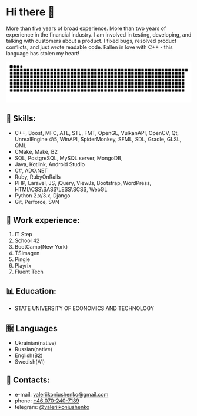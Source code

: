 # Hi there 👋

More than five years of broad experience. More than two years of experience in the financial industry. I am involved in testing, developing, and talking with customers about a product. I fixed bugs, resolved product conflicts, and just wrote readable code. Fallen in love with C++ - this language has stolen my heart!

<p align="center">
<picture>
  <source media="(prefers-color-scheme: dark)" srcset="https://raw.githubusercontent.com/valeriikoniushenko/valeriikoniushenko/output/github-contribution-grid-snake-dark.svg">
  <source media="(prefers-color-scheme: light)" srcset="https://raw.githubusercontent.com/valeriikoniushenko/valeriikoniushenko/output/github-contribution-grid-snake.svg">
  <img alt="github contribution grid snake animation" src="https://raw.githubusercontent.com/valeriikoniushenko/valeriikoniushenko/output/github-contribution-grid-snake.svg">
</picture>

## 🔗 Skills:
- C++, Boost, MFC, ATL, STL, FMT, OpenGL, VulkanAPI, OpenCV, Qt, UnrealEngine 4\5, WinAPI, SpiderMonkey, SFML, SDL, Gradle, GLSL, QML
- CMake, Make, B2
- SQL, PostgreSQL, MySQL server, MongoDB,
- Java, Kotlink, Android Studio
- C#, ADO.NET
- Ruby, RubyOnRails
- PHP, Laravel, JS, jQuery, ViewJs, Bootstrap, WordPress, HTML\CSS\SASS\LESS\SCSS, WebGL
- Python 2.x/3.x, Django
- Git, Perforce, SVN

## 🔧 Work experience:
1. IT Step
2. School 42
3. BootCamp(New York)
5. TSImagen
6. Pingle
7. Playrix
8. Fluent Tech

## 📊 Education:
- STATE UNIVERSITY OF ECONOMICS AND TECHNOLOGY

## 🈯 Languages
- Ukrainian(native)
- Russian(native)
- English(B2)
- Swedish(A1)
  
## 📨 Contacts:
- e-mail: <a href="mailto:valeriikoniushenko@gmail.com">valeriikoniushenko@gmail.com</a>
- phone: <a href="tel:+460702407189">+46 070-240-7189</a>
- telegram: [@valeriikoniushenko](https://t.me/valeriikoniushenko)
